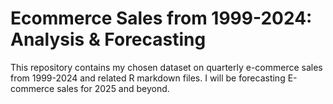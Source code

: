 # Ecommerce Sales from 1999-2024: Analysis & Forecasting 
This repository contains my chosen dataset on quarterly e-commerce sales from 1999-2024 and related R markdown files. I will be forecasting E-commerce sales for 2025 and beyond.
